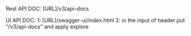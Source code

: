 Rest API DOC:
 [URL]/v3/api-docs
 
UI API DOC:
 1: [URL]/swagger-ui/index.html
 2: in the input of header put "/v3/api-docs" and apply explore
